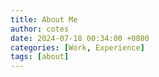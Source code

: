 ```yaml
---
title: About Me
author: cotes
date: 2024-07-18 00:34:00 +0800
categories: [Work, Experience]
tags: [about]
---
```

